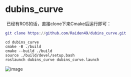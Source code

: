 # dubins_curve

​	已经有ROS的话，直接clone下来Cmake后运行即可：

```g
git clone https://github.com/Raiden49/dubins_curve.git
```

```
cd dubins_curve
cmake -B ./build 
cmake --build ./build
source ./build/devel/setup.bash
roslaunch dubins_curve dubins_curve.launch
```

![image](B:\something_for_work\proj_github\dubins_curve\docs\image.gif)
